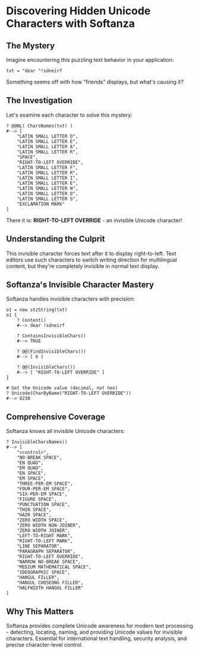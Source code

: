 # Discovering Hidden Unicode Characters with Softanza

## The Mystery

Imagine encountering this puzzling text behavior in your application:

```ring
txt = "dear ‮friends!"
```

Something seems off with how "friends" displays, but what's causing it?

## The Investigation

Let's examine each character to solve this mystery:

```ring
? @@NL( CharsNames(txt) )
#--> [
    "LATIN SMALL LETTER D",
    "LATIN SMALL LETTER E", 
    "LATIN SMALL LETTER A",
    "LATIN SMALL LETTER R",
    "SPACE",
    "RIGHT-TO-LEFT OVERRIDE",
    "LATIN SMALL LETTER F",
    "LATIN SMALL LETTER R",
    "LATIN SMALL LETTER I",
    "LATIN SMALL LETTER E",
    "LATIN SMALL LETTER N",
    "LATIN SMALL LETTER D",
    "LATIN SMALL LETTER S",
    "EXCLAMATION MARK"
]
```

There it is: **RIGHT-TO-LEFT OVERRIDE** - an invisible Unicode character!

## Understanding the Culprit

This invisible character forces text after it to display right-to-left. Text editors use such characters to switch writing direction for multilingual content, but they're completely invisible in normal text display.

## Softanza's Invisible Character Mastery

Softanza handles invisible characters with precision:

```ring
o1 = new stzString(txt)
o1 {
    ? Content()
    #--> dear ‮friends!
    
    ? ContainsInvisibleChars()
    #--> TRUE

    ? @@(FindInvisibleChars())
    #--> [ 6 ]

    ? @@(InvisibleChars())
    #--> [ "RIGHT-TO-LEFT OVERRIDE" ]
}

# Get the Unicode value (decimal, not hex)
? Unicode(CharByName("RIGHT-TO-LEFT OVERRIDE"))
#--> 8238
```

## Comprehensive Coverage

Softanza knows all invisible Unicode characters:

```ring
? InvisibleCharsNames()
#--> [
    "<control>",
    "NO-BREAK SPACE",
    "EN QUAD",
    "EM QUAD", 
    "EN SPACE",
    "EM SPACE",
    "THREE-PER-EM SPACE",
    "FOUR-PER-EM SPACE",
    "SIX-PER-EM SPACE",
    "FIGURE SPACE",
    "PUNCTUATION SPACE",
    "THIN SPACE",
    "HAIR SPACE",
    "ZERO WIDTH SPACE",
    "ZERO WIDTH NON-JOINER",
    "ZERO WIDTH JOINER",
    "LEFT-TO-RIGHT MARK",
    "RIGHT-TO-LEFT MARK",
    "LINE SEPARATOR",
    "PARAGRAPH SEPARATOR",
    "RIGHT-TO-LEFT OVERRIDE",
    "NARROW NO-BREAK SPACE",
    "MEDIUM MATHEMATICAL SPACE",
    "IDEOGRAPHIC SPACE",
    "HANGUL FILLER",
    "HANGUL CHOSEONG FILLER",
    "HALFWIDTH HANGUL FILLER"
]
```

## Why This Matters

Softanza provides complete Unicode awareness for modern text processing - detecting, locating, naming, and providing Unicode values for invisible characters. Essential for international text handling, security analysis, and precise character-level control.